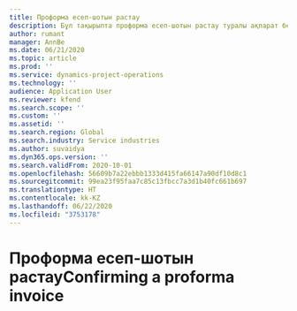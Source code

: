 ```yaml
---
title: Проформа есеп-шотын растау
description: Бұл тақырыпта проформа есеп-шотын растау туралы ақпарат берілген.
author: rumant
manager: AnnBe
ms.date: 06/21/2020
ms.topic: article
ms.prod: ''
ms.service: dynamics-project-operations
ms.technology: ''
audience: Application User
ms.reviewer: kfend
ms.search.scope: ''
ms.custom: ''
ms.assetid: ''
ms.search.region: Global
ms.search.industry: Service industries
ms.author: suvaidya
ms.dyn365.ops.version: ''
ms.search.validFrom: 2020-10-01
ms.openlocfilehash: 56609b7a22ebbb1333d415fa66147a90df10d8c1
ms.sourcegitcommit: 99ea23f95faa7c85c13fbcc7a3d1b40fc661b697
ms.translationtype: HT
ms.contentlocale: kk-KZ
ms.lasthandoff: 06/22/2020
ms.locfileid: "3753178"
---
```

# <a name="confirming-a-proforma-invoice"></a><span data-ttu-id="65b2d-103">Проформа есеп-шотын растау</span><span class="sxs-lookup"><span data-stu-id="65b2d-103">Confirming a proforma invoice</span></span>
